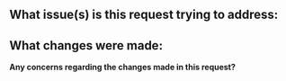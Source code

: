 **What issue(s) is this request trying to address:**
- 

**What changes were made:**
- 

**Any concerns regarding the changes made in this request?**
